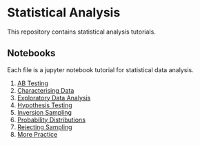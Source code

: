 # Statistical Analysis
This repository contains statistical analysis tutorials.

## Notebooks
Each file is a jupyter notebook tutorial for statistical data analysis.
1. [AB Testing](https://github.com/Joshua-Robison/StatisticalAnalysis/blob/main/notebooks/ab_testing.ipynb)
2. [Characterising Data](https://github.com/Joshua-Robison/StatisticalAnalysis/blob/main/notebooks/characterising.ipynb)
3. [Exploratory Data Analysis](https://github.com/Joshua-Robison/StatisticalAnalysis/blob/main/notebooks/exploratory_data_analysis.ipynb)
4. [Hypothesis Testing](https://github.com/Joshua-Robison/StatisticalAnalysis/blob/main/notebooks/hypothesis_testing.ipynb)
5. [Inversion Sampling](https://github.com/Joshua-Robison/StatisticalAnalysis/blob/main/notebooks/inversion_sampling.ipynb)
6. [Probability Distributions](https://github.com/Joshua-Robison/StatisticalAnalysis/blob/main/notebooks/probability_distributions.ipynb)
7. [Rejecting Sampling](https://github.com/Joshua-Robison/StatisticalAnalysis/blob/main/notebooks/rejection_sampling.ipynb)
8. [More Practice](https://github.com/Joshua-Robison/StatisticalAnalysis/blob/main/notebooks/practice.ipynb)
